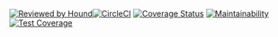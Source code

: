 [![Reviewed by Hound](https://img.shields.io/badge/Reviewed_by-Hound-8E64B0.svg)](https://houndci.com)[![CircleCI](https://dl.circleci.com/status-badge/img/gh/atlp-rwanda/e-commerce-bitcrafters-bn/tree/main.svg?style=svg)](https://dl.circleci.com/status-badge/redirect/gh/atlp-rwanda/e-commerce-bitcrafters-bn/tree/main)
[![Coverage Status](https://coveralls.io/repos/github/atlp-rwanda/e-commerce-bitcrafters-bn/badge.svg)](https://coveralls.io/github/atlp-rwanda/e-commerce-bitcrafters-bn)
[![Maintainability](https://api.codeclimate.com/v1/badges/e655d22a6de886a9651c/maintainability)](https://codeclimate.com/github/atlp-rwanda/e-commerce-bitcrafters-bn/maintainability)
[![Test Coverage](https://api.codeclimate.com/v1/badges/e655d22a6de886a9651c/test_coverage)](https://codeclimate.com/github/atlp-rwanda/e-commerce-bitcrafters-bn/test_coverage)
